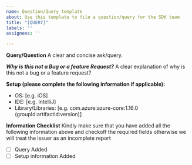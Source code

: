 ```yaml
---
name: Question/Query template
about: Use this template to file a question/query for the SDK team
title: "[QUERY]"
labels: ''
assignees: ''

---
```


**Query/Question**
A clear and concise ask/query.

***Why is this not a Bug or a feature Request?***
A clear explanation of why is this not a bug or a feature request?

**Setup (please complete the following information if applicable):**
 - OS: [e.g. iOS]
 - IDE: [e.g. IntelliJ]
 - Library/Libraries: [e.g. com.azure:azure-core:1.16.0 (groupId:artifactId:version)]
 
 **Information Checklist**
 Kindly make sure that you have added all the following information above and checkoff the required fields otherwise we will treat the issuer as an incomplete report
- [ ] Query Added
- [ ] Setup information Added
